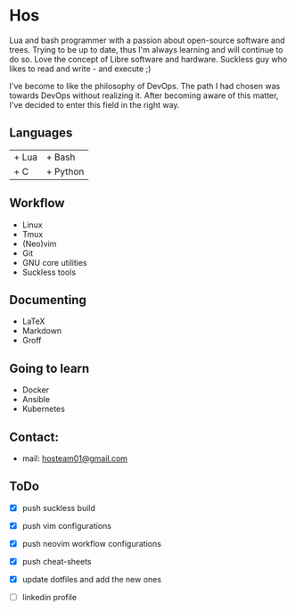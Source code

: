 # Hos

Lua and bash programmer with a passion about open-source software and trees.
Trying to be up to date, thus I'm always learning and will continue to do so.
Love the concept of Libre software and hardware. Suckless guy who likes to read
and write - and execute ;)

I've become to like the philosophy of DevOps. The path I had chosen was towards
DevOps without realizing it. After becoming aware of this matter, I've decided
to enter this field in the right way.

## Languages

|       |   |
|-------|---|
| + Lua | + Bash |
| + C | + Python |

## Workflow

+ Linux
+ Tmux
+ (Neo)vim
+ Git
+ GNU core utilities
+ Suckless tools

## Documenting

+ LaTeX
+ Markdown
+ Groff

## Going to learn

+ Docker
+ Ansible
+ Kubernetes

## Contact:

+ mail: hosteam01@gmail.com

## ToDo

+ [x] push suckless build
+ [x] push vim configurations
+ [x] push neovim workflow configurations
+ [x] push cheat-sheets
+ [x] update dotfiles and add the new ones
+ [ ] linkedin profile

